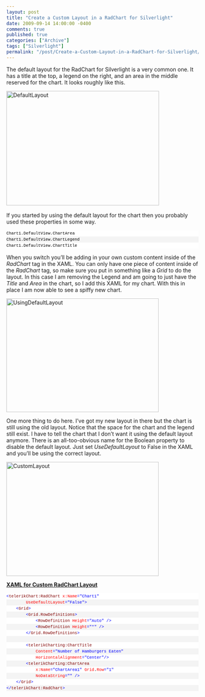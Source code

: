 ```yaml
---
layout: post
title: "Create a Custom Layout in a RadChart for Silverlight"
date: 2009-09-14 14:00:00 -0400
comments: true
published: true
categories: ["Archive"]
tags: ["Silverlight"]
permalink: "/post/Create-a-Custom-Layout-in-a-RadChart-for-Silverlight/"
---
```


<p>The default layout for the RadChart for Silverlight is a very common one. It has a title at the top, a legend on the right, and an area in the middle reserved for the chart. It looks roughly like this.</p>
<p><img style="border-right-width: 0px; display: inline; border-top-width: 0px; border-bottom-width: 0px; border-left-width: 0px" title="DefaultLayout" src="http://brendan.enrick.com/files/media/image/WindowsLiveWriter/CreateaCustomLayoutforaRadChartforSilver_A46F/DefaultLayout_3.png" border="0" alt="DefaultLayout" width="400" height="299" />&nbsp;</p>
<p>If you started by using the default layout for the chart then you probably used these properties in some way.</p>
<div id="codeSnippetWrapper">
<div id="codeSnippet" style="text-align: left; line-height: 12pt; background-color: #f4f4f4; width: 100%; font-family: 'Courier New', courier, monospace; direction: ltr; color: black; font-size: 8pt; overflow: visible; border-style: none; padding: 0px;">
<pre style="text-align: left; line-height: 12pt; background-color: white; margin: 0em; width: 100%; font-family: 'Courier New', courier, monospace; direction: ltr; color: black; font-size: 8pt; overflow: visible; border-style: none; padding: 0px;">Chart1.DefaultView.ChartArea</pre>
<!--CRLF-->
<pre style="text-align: left; line-height: 12pt; background-color: #f4f4f4; margin: 0em; width: 100%; font-family: 'Courier New', courier, monospace; direction: ltr; color: black; font-size: 8pt; overflow: visible; border-style: none; padding: 0px;">Chart1.DefaultView.ChartLegend</pre>
<!--CRLF-->
<pre style="text-align: left; line-height: 12pt; background-color: white; margin: 0em; width: 100%; font-family: 'Courier New', courier, monospace; direction: ltr; color: black; font-size: 8pt; overflow: visible; border-style: none; padding: 0px;">Chart1.DefaultView.ChartTitle</pre>
<!--CRLF--></div>
</div>
<p>When you switch you&rsquo;ll be adding in your own custom content inside of the <em>RadChart</em> tag in the XAML. You can only have one piece of content inside of the <em>RadChart</em> tag, so make sure you put in something like a <em>Grid</em> to do the layout. In this case I am removing the Legend and am going to just have the <em>Title </em>and <em>Area</em> in the chart, so I add this XAML for my chart. With this in place I am now able to see a spiffy new chart.</p>
<p><img style="border-right-width: 0px; display: inline; border-top-width: 0px; border-bottom-width: 0px; border-left-width: 0px" title="UsingDefaultLayout" src="http://brendan.enrick.com/files/media/image/WindowsLiveWriter/CreateaCustomLayoutforaRadChartforSilver_A46F/UsingDefaultLayout_3.png" border="0" alt="UsingDefaultLayout" width="399" height="297" /></p>
<p>One more thing to do here. I&rsquo;ve got my new layout in there but the chart is still using the old layout. Notice that the space for the chart and the legend still exist. I have to tell the chart that I don&rsquo;t want it using the default layout anymore. There is an all-too-obvious name for the Boolean property to disable the default layout. Just set <em>UseDefaultLayout</em> to False in the XAML and you&rsquo;ll be using the correct layout.</p>
<p><img style="border-right-width: 0px; display: inline; border-top-width: 0px; border-bottom-width: 0px; border-left-width: 0px" title="CustomLayout" src="http://brendan.enrick.com/files/media/image/WindowsLiveWriter/CreateaCustomLayoutforaRadChartforSilver_A46F/CustomLayout_3.png" border="0" alt="CustomLayout" width="399" height="298" /></p>
<p><strong><span style="text-decoration: underline;">XAML for Custom RadChart Layout</span></strong></p>
<div id="codeSnippetWrapper">
<div id="codeSnippet" style="text-align: left; line-height: 12pt; background-color: #f4f4f4; width: 100%; font-family: 'Courier New', courier, monospace; direction: ltr; color: black; font-size: 8pt; overflow: visible; border-style: none; padding: 0px;">
<pre style="text-align: left; line-height: 12pt; background-color: white; margin: 0em; width: 100%; font-family: 'Courier New', courier, monospace; direction: ltr; color: black; font-size: 8pt; overflow: visible; border-style: none; padding: 0px;"><span style="color: #0000ff">&lt;</span><span style="color: #800000">telerikChart:RadChart</span> <span style="color: #ff0000">x:Name</span><span style="color: #0000ff">="Chart1"</span> </pre>
<!--CRLF-->
<pre style="text-align: left; line-height: 12pt; background-color: #f4f4f4; margin: 0em; width: 100%; font-family: 'Courier New', courier, monospace; direction: ltr; color: black; font-size: 8pt; overflow: visible; border-style: none; padding: 0px;">        <span style="color: #ff0000">UseDefaultLayout</span><span style="color: #0000ff">="False"</span><span style="color: #0000ff">&gt;</span></pre>
<!--CRLF-->
<pre style="text-align: left; line-height: 12pt; background-color: white; margin: 0em; width: 100%; font-family: 'Courier New', courier, monospace; direction: ltr; color: black; font-size: 8pt; overflow: visible; border-style: none; padding: 0px;">    <span style="color: #0000ff">&lt;</span><span style="color: #800000">Grid</span><span style="color: #0000ff">&gt;</span></pre>
<!--CRLF-->
<pre style="text-align: left; line-height: 12pt; background-color: #f4f4f4; margin: 0em; width: 100%; font-family: 'Courier New', courier, monospace; direction: ltr; color: black; font-size: 8pt; overflow: visible; border-style: none; padding: 0px;">        <span style="color: #0000ff">&lt;</span><span style="color: #800000">Grid.RowDefinitions</span><span style="color: #0000ff">&gt;</span></pre>
<!--CRLF-->
<pre style="text-align: left; line-height: 12pt; background-color: white; margin: 0em; width: 100%; font-family: 'Courier New', courier, monospace; direction: ltr; color: black; font-size: 8pt; overflow: visible; border-style: none; padding: 0px;">            <span style="color: #0000ff">&lt;</span><span style="color: #800000">RowDefinition</span> <span style="color: #ff0000">Height</span><span style="color: #0000ff">="Auto"</span> <span style="color: #0000ff">/&gt;</span></pre>
<!--CRLF-->
<pre style="text-align: left; line-height: 12pt; background-color: #f4f4f4; margin: 0em; width: 100%; font-family: 'Courier New', courier, monospace; direction: ltr; color: black; font-size: 8pt; overflow: visible; border-style: none; padding: 0px;">            <span style="color: #0000ff">&lt;</span><span style="color: #800000">RowDefinition</span> <span style="color: #ff0000">Height</span><span style="color: #0000ff">="*"</span> <span style="color: #0000ff">/&gt;</span></pre>
<!--CRLF-->
<pre style="text-align: left; line-height: 12pt; background-color: white; margin: 0em; width: 100%; font-family: 'Courier New', courier, monospace; direction: ltr; color: black; font-size: 8pt; overflow: visible; border-style: none; padding: 0px;">        <span style="color: #0000ff">&lt;/</span><span style="color: #800000">Grid.RowDefinitions</span><span style="color: #0000ff">&gt;</span></pre>
<!--CRLF-->
<pre style="text-align: left; line-height: 12pt; background-color: #f4f4f4; margin: 0em; width: 100%; font-family: 'Courier New', courier, monospace; direction: ltr; color: black; font-size: 8pt; overflow: visible; border-style: none; padding: 0px;">&nbsp;</pre>
<!--CRLF-->
<pre style="text-align: left; line-height: 12pt; background-color: white; margin: 0em; width: 100%; font-family: 'Courier New', courier, monospace; direction: ltr; color: black; font-size: 8pt; overflow: visible; border-style: none; padding: 0px;">        <span style="color: #0000ff">&lt;</span><span style="color: #800000">telerikCharting:ChartTitle</span></pre>
<!--CRLF-->
<pre style="text-align: left; line-height: 12pt; background-color: #f4f4f4; margin: 0em; width: 100%; font-family: 'Courier New', courier, monospace; direction: ltr; color: black; font-size: 8pt; overflow: visible; border-style: none; padding: 0px;">            <span style="color: #ff0000">Content</span><span style="color: #0000ff">="Number of Hamburgers Eaten"</span> </pre>
<!--CRLF-->
<pre style="text-align: left; line-height: 12pt; background-color: white; margin: 0em; width: 100%; font-family: 'Courier New', courier, monospace; direction: ltr; color: black; font-size: 8pt; overflow: visible; border-style: none; padding: 0px;">            <span style="color: #ff0000">HorizontalAlignment</span><span style="color: #0000ff">="Center"</span><span style="color: #0000ff">/&gt;</span></pre>
<!--CRLF-->
<pre style="text-align: left; line-height: 12pt; background-color: #f4f4f4; margin: 0em; width: 100%; font-family: 'Courier New', courier, monospace; direction: ltr; color: black; font-size: 8pt; overflow: visible; border-style: none; padding: 0px;">        <span style="color: #0000ff">&lt;</span><span style="color: #800000">telerikCharting:ChartArea</span> </pre>
<!--CRLF-->
<pre style="text-align: left; line-height: 12pt; background-color: white; margin: 0em; width: 100%; font-family: 'Courier New', courier, monospace; direction: ltr; color: black; font-size: 8pt; overflow: visible; border-style: none; padding: 0px;">            <span style="color: #ff0000">x:Name</span><span style="color: #0000ff">="ChartArea1"</span> <span style="color: #ff0000">Grid</span>.<span style="color: #ff0000">Row</span><span style="color: #0000ff">="1"</span> </pre>
<!--CRLF-->
<pre style="text-align: left; line-height: 12pt; background-color: #f4f4f4; margin: 0em; width: 100%; font-family: 'Courier New', courier, monospace; direction: ltr; color: black; font-size: 8pt; overflow: visible; border-style: none; padding: 0px;">            <span style="color: #ff0000">NoDataString</span><span style="color: #0000ff">=""</span> <span style="color: #0000ff">/&gt;</span></pre>
<!--CRLF-->
<pre style="text-align: left; line-height: 12pt; background-color: white; margin: 0em; width: 100%; font-family: 'Courier New', courier, monospace; direction: ltr; color: black; font-size: 8pt; overflow: visible; border-style: none; padding: 0px;">    <span style="color: #0000ff">&lt;/</span><span style="color: #800000">Grid</span><span style="color: #0000ff">&gt;</span></pre>
<!--CRLF-->
<pre style="text-align: left; line-height: 12pt; background-color: #f4f4f4; margin: 0em; width: 100%; font-family: 'Courier New', courier, monospace; direction: ltr; color: black; font-size: 8pt; overflow: visible; border-style: none; padding: 0px;"><span style="color: #0000ff">&lt;/</span><span style="color: #800000">telerikChart:RadChart</span><span style="color: #0000ff">&gt;</span></pre>
<!--CRLF--></div>
</div>
